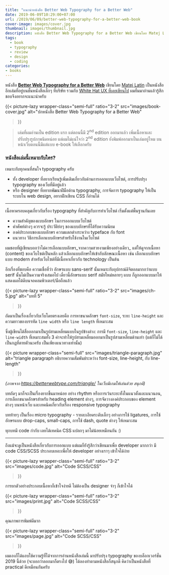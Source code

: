 ```yaml
---
title: "แนะนำหนังสือ Better Web Typography for a Better Web"
date: 2019-06-09T10:29:00+07:00
url: /2019/06/09/better-web-typography-for-a-better-web-book
cover-image: images/cover.jpg
thumbnail: images/thumbnail.jpg
description: หนังสือ Better Web Typography for a Better Web เขียนโดย Matej Latin เป็นหนังสืออีกเล่มที่อยู่บนชั้นหนังสือเล็กๆ ที่บริษัท ผมยืมมาอ่านแล้วรู้สึกชอบจึงอยากจะแนะนำครับ
tags:
  - book
  - typography
  - review
  - design
  - coding
categories:
- books
---
```


<p class="lead">
หนังสือ <a href="https://betterwebtype.com/web-typography-book/"><strong>Better Web Typography for a Better Web</strong></a> เขียนโดย <a href="https://matejlatin.co.uk/">Matej Latin</a>
เป็นหนังสืออีกเล่มที่อยู่บนชั้นหนังสือเล็กๆ ที่บริษัท รวมกับ <a href="https://armno.in.th/2018/04/26/%E0%B9%81%E0%B8%99%E0%B8%B0%E0%B8%99%E0%B8%B3%E0%B8%AB%E0%B8%99%E0%B8%B1%E0%B8%87%E0%B8%AA%E0%B8%B7%E0%B8%AD-white-hat-ux/">White Hat UX ที่เคยเขียนไป</a> ผมยืมมาอ่านแล้วรู้สึกชอบจึงอยากจะแนะนำครับ
</p>

{{<
  picture-lazy
  wrapper-class="semi-full"
  ratio="3-2"
  src="images/book-cover.jpg"
  alt="ปกหนังสือ Better Web Typography for a Better Web"
>}}

> เล่มที่ผมอ่านเป็น edition แรก แต่ตอนนี้มี 2<sup>nd</sup> edition ออกมาแล้ว เพิ่มเนื้อหาและปรับปรุงรูปภาพนิดหน่อย แต่ผมไม่แน่ใจว่า 2<sup>nd</sup> edition ยังพิมพ์ออกมาเป็นเล่มอยู่ไหม บนหน้าเว็บตอนนี้มีแต่แบบ e-book ให้เลือกครับ

### หนังสือเล่มนี้เหมาะกับใคร?

เหมาะกับทุกคนที่สนใจ typography ครับ

- ทั้ง developer ที่อยากเรียนรู้เพิ่มเติมเกี่ยวกับด้านการออกแบบเว็บไซต์, การปรับปรุง typography ของเว็บที่มีอยู่แล้ว
- หรือ designer ที่อยากพัฒนาฝีมือด้าน typography, การจัดการ typography ให้เป็นระบบใน web design, อยากฝึกเขียน CSS ก็อ่านได้

-----

เนื้อหาครอบคลุมเกี่ยวกับเรื่อง typography ที่สำคัญกับการทำเว็บไซต์
เริ่มตั้งแต่พื้นฐานกันเลย

- ความสำคัญของแบบอักษร ในการออกแบบเว็บไซต์
- คำศัพท์ต่างๆ ควรจะรู้ ประวัติย่อๆ ของแบบอักษรที่ได้รับความนิยม
- องค์ประกอบของแบบอักษร ความแตกต่างระหว่าง typeface กับ font
- แนวทาง วิธีการเลือกแบบอักษรสำหรับใช้งานในเว็บไซต์

ผมชอบที่ผู้เขียนบอกว่าไม่ควรเลือกแบบอักษร_จากความสวยงามเพียงอย่างเดียว_
แต่ให้ดูจากเนื้อหา (content) ของเว็บไซต์เป็นหลัก
แล้วเลือกแบบอักษรให้เข้ากับลักษณะเนื้อหา เช่น เลือกแบบอักษรแบบ modern
สำหรับเว็บไซต์ที่มีเนื้อหาเกี่ยวกับ technology เป็นต้น

อีกเรื่องที่ชอบคือ ความเชื่อที่ว่า อักษรแบบ sans-serif นั้นเหมาะกับอุปกรณ์ดิจิตอลมากกว่าแบบ serif นั้นไม่เป็นความจริงเสมอไป
เดี๋ยวนี้อักษรแบบ serif สมัยใหม่หลายๆ แบบ ก็ถูกออกแบบมาให้แสดงผลได้ดีบนจอคอมพิวเตอร์/มือถือแล้ว

{{<
  picture-lazy
  wrapper-class="semi-full"
  ratio="3-2"
  src="images/ch-5.jpg"
  alt="บทที่ 5"
>}}

ถัดมาเป็นเรื่องเกี่ยวกับเว็บโดยตรงเลยคือ การหาขนาดอักษร `font-size`, ระยะ `line-height` และความยาวของบรรทัด `line width` หรือ `line length`  ที่เหมาะสม

ซึ่งผู้เขียนได้สื่อออกมาเป็นรูปสามเหลี่ยมแบบในรูปข้างล่าง: การมี `font-size`, `line-height` และ `line-width`
ที่เหมาะสมทั้ง 3 ค่าจะทำให้รูปสามเหลี่ยมออกมาเป็นรูปสามเหลี่ยมด้านเท่า
(แต่ก็ไม่ได้เป็นกฎที่ตายตัวนะครับ เป็นเพียงแนวทางเท่านั้น)

{{<
  picture
  wrapper-class="semi-full"
  src="images/triangle-paragraph.jpg"
  alt="triangle paragraph อธิบายความสัมพันธ์ระหว่าง font-size, line-height, กับ line-length"
>}}

_(ภาพจาก https://betterwebtype.com/triangle/ ในเว็บมีเกมให้เล่นด้วย สนุกดี)_

บทถัดๆ มาก็จะเป็นเรื่องยากขึ้นมาหน่อย อย่าง rhythm หรือการเว้นระยะทั้งในแนวตั้งและแนวนอน,
การเลือกขนาดอักษรสำหรับ heading element ต่างๆ,
การจัดวางองค์ประกอบของ element ต่างๆ บนหน้าเว็บ
และเทคนิคเกี่ยวกับเรื่อง responsive typography

บทท้ายๆ เป็นเรื่อง micro typography - รายละเอียดระดับเล็กๆ อย่างการใช้ ligatures,
การใช้อักษรแบบ drop-caps, small-caps, การใช้ dash, quote ต่างๆ ให้เหมาะสม

ทุกบทมี code กำกับ เลยได้เทคนิค CSS แปลกๆ มาไม่น้อยเหมือนกัน :)

-----

ถึงแม้จะดูเป็นหนังสือเกี่ยวกับการออกแบบ แต่ผมก็ยังรู้สึกว่าเขียนมาเพื่อ developer มากกว่า
มี code CSS/SCSS ประกอบเยอะเพื่อให้ developer อย่างเราๆ เข้าใจได้ง่าย

{{<
  picture-lazy
  wrapper-class="semi-full"
  ratio="3-2"
  src="images/code.jpg"
  alt="Code SCSS/CSS"
>}}

การยกตัวอย่างประกอบเนื้อหาก็เข้าใจง่ายดี ไม่ต้องเป็น designer จ๋าๆ ก็เข้าใจได้

{{<
  picture-lazy
  wrapper-class="semi-full"
  ratio="3-2"
  src="images/print.jpg"
  alt="Code SCSS/CSS"
>}}

คุณภาพการพิมพ์ดีมาก

{{<
  picture-lazy
  wrapper-class="semi-full"
  ratio="3-2"
  src="images/page.jpg"
  alt="Code SCSS/CSS"
>}}

ผมเองก็ได้แอบใช้ความรู้ที่ได้จากการอ่านหนังสือเล่มนี้ มาปรับปรุง typography ของบล็อกเวอร์ชั่น 2019 นี้ด้วย (จะบอกว่าลอกมาก็ตรงไป 😅) ได้ลองทำตามหนังสือก็สนุกดี
คิดว่าเป็นหนังสือที่ practical ดีเหมือนกันครับ

